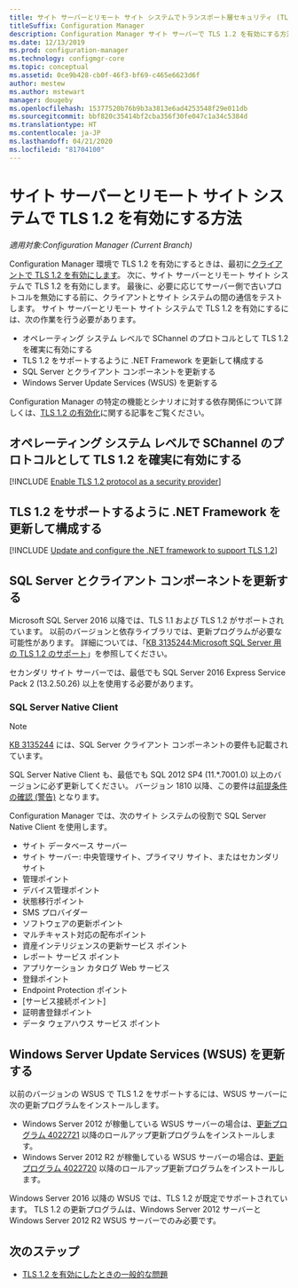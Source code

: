 ```yaml
---
title: サイト サーバーとリモート サイト システムでトランスポート層セキュリティ (TLS) 1.2 を有効にする
titleSuffix: Configuration Manager
description: Configuration Manager サイト サーバーで TLS 1.2 を有効にする方法に関する情報。
ms.date: 12/13/2019
ms.prod: configuration-manager
ms.technology: configmgr-core
ms.topic: conceptual
ms.assetid: 0ce9b428-cb0f-46f3-bf69-c465e6623d6f
author: mestew
ms.author: mstewart
manager: dougeby
ms.openlocfilehash: 15377520b76b9b3a3813e6ad4253548f29e011db
ms.sourcegitcommit: bbf820c35414bf2cba356f30fe047c1a34c5384d
ms.translationtype: HT
ms.contentlocale: ja-JP
ms.lasthandoff: 04/21/2020
ms.locfileid: "81704100"
---
```

# <a name="how-to-enable-tls-12-on-the-site-servers-and-remote-site-systems"></a>サイト サーバーとリモート サイト システムで TLS 1.2 を有効にする方法

*適用対象:Configuration Manager (Current Branch)*

Configuration Manager 環境で TLS 1.2 を有効にするときは、最初に[クライアントで TLS 1.2 を有効にします](enable-tls-1-2-client.md)。 次に、サイト サーバーとリモート サイト システムで TLS 1.2 を有効にします。 最後に、必要に応じてサーバー側で古いプロトコルを無効にする前に、クライアントとサイト システムの間の通信をテストします。 サイト サーバーとリモート サイト システムで TLS 1.2 を有効にするには、次の作業を行う必要があります。

- オペレーティング システム レベルで SChannel のプロトコルとして TLS 1.2 を確実に有効にする
- TLS 1.2 をサポートするように .NET Framework を更新して構成する
- SQL Server とクライアント コンポーネントを更新する
- Windows Server Update Services (WSUS) を更新する

Configuration Manager の特定の機能とシナリオに対する依存関係について詳しくは、[TLS 1.2 の有効化](enable-tls-1-2.md)に関する記事をご覧ください。 

## <a name="ensure-that-tls-12-is-enabled-as-a-protocol-for-schannel-at-the-operating-system-level"></a><a name="bkmk_protocol"></a> オペレーティング システム レベルで SChannel のプロトコルとして TLS 1.2 を確実に有効にする

[!INCLUDE [Enable TLS 1.2 protocol as a security provider](includes/enable-tls-1-2-protocol-security-provider.md)]

## <a name="update-and-configure-the-net-framework-to-support-tls-12"></a><a name="bkmk_net"></a> TLS 1.2 をサポートするように .NET Framework を更新して構成する

[!INCLUDE [Update and configure the .NET framework to support TLS 1.2](includes/update-net-framework-to-support-tls-1-2.md)]


## <a name="update-sql-server-and-client-components"></a><a name="bkmk_sql"></a> SQL Server とクライアント コンポーネントを更新する

Microsoft SQL Server 2016 以降では、TLS 1.1 および TLS 1.2 がサポートされています。 以前のバージョンと依存ライブラリでは、更新プログラムが必要な可能性があります。 詳細については、「[KB 3135244:Microsoft SQL Server 用の TLS 1.2 のサポート](https://support.microsoft.com/help/3135244/tls-1-2-support-for-microsoft-sql-server)」を参照してください。

セカンダリ サイト サーバーでは、最低でも SQL Server 2016 Express Service Pack 2 (13.2.50.26) 以上を使用する必要があります。

### <a name="sql-server-native-client"></a><a name="bkmk_sql-client"></a> SQL Server Native Client

> [!NOTE]
> [KB 3135244](https://support.microsoft.com/help/3135244/tls-1-2-support-for-microsoft-sql-server) には、SQL Server クライアント コンポーネントの要件も記載されています。

SQL Server Native Client も、最低でも SQL 2012 SP4 (11.*.7001.0) 以上のバージョンに必ず更新してください。 バージョン 1810 以降、この要件は[前提条件の確認 (警告)](../../servers/deploy/install/list-of-prerequisite-checks.md#sql-server-native-client) となります。

Configuration Manager では、次のサイト システムの役割で SQL Server Native Client を使用します。

- サイト データベース サーバー
- サイト サーバー: 中央管理サイト、プライマリ サイト、またはセカンダリ サイト
- 管理ポイント
- デバイス管理ポイント
- 状態移行ポイント
- SMS プロバイダー
- ソフトウェアの更新ポイント
- マルチキャスト対応の配布ポイント
- 資産インテリジェンスの更新サービス ポイント
- レポート サービス ポイント
- アプリケーション カタログ Web サービス
- 登録ポイント
- Endpoint Protection ポイント
- [サービス接続ポイント]
- 証明書登録ポイント
- データ ウェアハウス サービス ポイント


## <a name="update-windows-server-update-services-wsus"></a><a name="bkmk_wsus"></a> Windows Server Update Services (WSUS) を更新する

以前のバージョンの WSUS で TLS 1.2 をサポートするには、WSUS サーバーに次の更新プログラムをインストールします。

- Windows Server 2012 が稼働している WSUS サーバーの場合は、[更新プログラム 4022721](https://support.microsoft.com/help/4022721) 以降のロールアップ更新プログラムをインストールします。
- Windows Server 2012 R2 が稼働している WSUS サーバーの場合は、[更新プログラム 4022720](https://support.microsoft.com/help/4022720) 以降のロールアップ更新プログラムをインストールします。

Windows Server 2016 以降の WSUS では、TLS 1.2 が既定でサポートされています。  TLS 1.2 の更新プログラムは、Windows Server 2012 サーバーと Windows Server 2012 R2 WSUS サーバーでのみ必要です。

## <a name="next-steps"></a>次のステップ

- [TLS 1.2 を有効にしたときの一般的な問題](enable-tls-1-2-troubleshoot.md)
